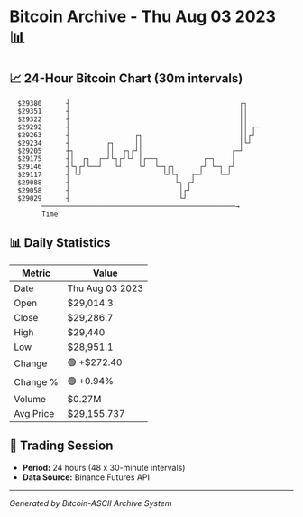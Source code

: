 # Bitcoin Archive - Thu Aug 03 2023 📊

## 📈 24-Hour Bitcoin Chart (30m intervals)

```
  $29380      ┤                                          ┌┐    
  $29351      ┤                                          ││    
  $29322      ┤                                          ││    
  $29292      ┤                                          ││ ┌─ 
  $29263      ┤                ┌┐                        ││┌┘  
  $29234      ┤         ┌┐     ││                        │└┘   
  $29205      ┼┐        ││  ┌┐┌┘│                      ┌─┘     
  $29175      ┤│  ┌┐  ┌─┘└┐┌┘└┘ │┌──┐           ┌─┐    │       
  $29146      ┤└┐┌┘└──┘   └┘    └┘  └─┐┌┐      ┌┘ └─┐ ┌┘       
  $29117      ┤ └┘                    └┘└┐   ┌─┘    └─┘        
  $29088      ┤                          └┐ ┌┘                 
  $29058      ┤                           │┌┘                  
  $29029      ┤                           └┘                   
        ────────────────────────────────────────────────→
        Time
```

## 📊 Daily Statistics

| Metric | Value |
|--------|-------|
| Date | Thu Aug 03 2023 |
| Open | $29,014.3 |
| Close | $29,286.7 |
| High | $29,440 |
| Low | $28,951.1 |
| Change | 🟢 +$272.40 |
| Change % | 🟢 +0.94% |
| Volume | $0.27M |
| Avg Price | $29,155.737 |

## 📅 Trading Session

- **Period:** 24 hours (48 x 30-minute intervals)
- **Data Source:** Binance Futures API

---
*Generated by Bitcoin-ASCII Archive System*
